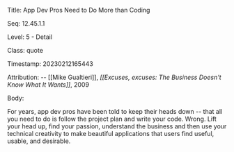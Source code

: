 Title:  App Dev Pros Need to Do More than Coding

Seq:    12.45.1.1

Level:  5 - Detail

Class:  quote

Timestamp: 20230212165443

Attribution: -- [[Mike Gualtieri]], *[[Excuses, excuses: The Business Doesn't Know What It Wants]]*, 2009

Body:

For years, app dev pros have been told to keep their heads down -- that all you need to do is follow the project plan and write your code. Wrong. Lift your head up, find your passion, understand the business and then use your technical creativity to make beautiful applications that users find useful, usable, and desirable.


